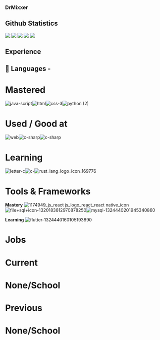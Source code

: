 ### DrMixxer


## Github Statistics 

[![](https://raw.githubusercontent.com/vn7n24fzkq/github-profile-summary-cards-example/master/profile-summary-card-output/darcula/0-profile-details.svg)](https://github.com/vn7n24fzkq/github-profile-summary-cards)
[![](https://raw.githubusercontent.com/vn7n24fzkq/github-profile-summary-cards-example/master/profile-summary-card-output/darcula/1-repos-per-language.svg)](https://github.com/vn7n24fzkq/github-profile-summary-cards) [![](https://raw.githubusercontent.com/vn7n24fzkq/github-profile-summary-cards-example/master/profile-summary-card-output/darcula/2-most-commit-language.svg)](https://github.com/vn7n24fzkq/github-profile-summary-cards)
[![](https://raw.githubusercontent.com/vn7n24fzkq/github-profile-summary-cards-example/master/profile-summary-card-output/darcula/3-stats.svg)](https://github.com/vn7n24fzkq/github-profile-summary-cards) [![](https://raw.githubusercontent.com/vn7n24fzkq/github-profile-summary-cards-example/master/profile-summary-card-output/darcula/4-productive-time.svg)](https://github.com/vn7n24fzkq/github-profile-summary-cards)


## Experience 

## 💸 Languages - 

# Mastered
![java-script](https://github.com/DrMixxer/DrMixxer/assets/89403966/05967f59-1db7-43ea-9cb6-59f094c57c87)![html](https://github.com/DrMixxer/DrMixxer/assets/89403966/fdf3320a-b443-478a-b29e-63cca112cb0c)![css-3](https://github.com/DrMixxer/DrMixxer/assets/89403966/8623b0d9-1b29-44db-b89d-c6729fb5f69a)![python (2)](https://github.com/DrMixxer/DrMixxer/assets/89403966/bd851932-4099-48f4-8a12-319c19a89bbd)

# Used / Good at 
![web](https://github.com/DrMixxer/DrMixxer/assets/89403966/9e4bff9c-dc14-4ed1-81b1-bc69fb9fb339)![c-sharp](https://github.com/DrMixxer/DrMixxer/assets/89403966/f297ec4e-cbad-4735-821f-f43247052d6e)![c-sharp](https://github.com/DrMixxer/DrMixxer/assets/89403966/f297ec4e-cbad-4735-821f-f43247052d6e)


# Learning 
![letter-c](https://github.com/DrMixxer/DrMixxer/assets/89403966/af616be6-403c-4365-826f-fe0bd001eb4a)![c-](https://github.com/DrMixxer/DrMixxer/assets/89403966/e56d5cdc-7b80-42ee-8566-3f34263e29f4)![rust_lang_logo_icon_169776](https://github.com/DrMixxer/DrMixxer/assets/89403966/0ca96fd2-4ffa-44a5-a230-64a3a180129e)


# Tools & Frameworks

**Mastery**
![1174949_js_react js_logo_react_react native_icon](https://github.com/DrMixxer/DrMixxer/assets/89403966/bfef6c55-4bcd-4219-b584-d491deb796e9)![file+sql+icon-1320183612970878250](https://github.com/DrMixxer/DrMixxer/assets/89403966/1059812f-887b-4f6c-945b-17b6369e1f2a)![mysql-1324440201945340860](https://github.com/DrMixxer/DrMixxer/assets/89403966/a8f2bfc8-a231-405c-b127-0d423adf5982)

**Learning**
![flutter-1324440160105193890](https://github.com/DrMixxer/DrMixxer/assets/89403966/4215d372-993d-4611-aa1b-64819954696e)

# Jobs

# Current 
# None/School

# Previous
# None/School
